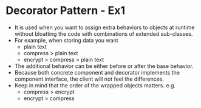 ﻿# Decorator Pattern - Ex1
- It is used when you want to assign extra behaviors to objects at runtime without bloatting the code with combinations of extended sub-classes.
- For example, when storing data you want
    - plain text
    - compress > plain text
    - encrypt > compress > plain text
- The additional behavior can be either before or after the base behavior.
- Because both concrete component and decorator implements the component interface, the client will not feel the differences.
- Keep in mind that the order of the wrapped objects matters. e.g.
    - compress > encrypt
    - encrypt > compress